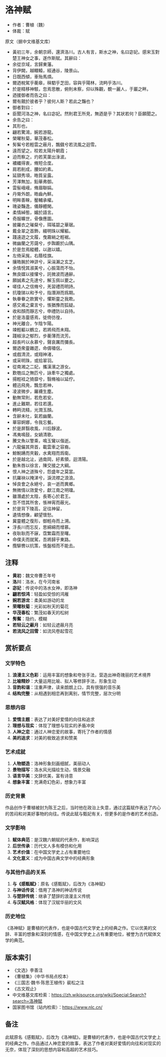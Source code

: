 <!--
 * @Author: ylmzfun ylmzfun@163.com
 * @Date: 2025-10-01 12:38:52
 * @LastEditors: ylmzfun ylmzfun@163.com
 * @LastEditTime: 2025-10-02 09:21:34
 * @FilePath: /诗词/洛神赋.md
 * @Description: 这是默认设置,请设置`customMade`, 打开koroFileHeader查看配置 进行设置: https://github.com/OBKoro1/koro1FileHeader/wiki/%E9%85%8D%E7%BD%AE
-->
# 洛神赋

- 作者：曹植（魏）
- 体裁：赋

原文（据中文维基文库）
- 黃初三年，余朝京師，還濟洛川。古人有言，斯水之神，名曰宓妃。感宋玉對楚王神女之事，遂作斯賦。其辭曰：
- 余從京域，言歸東藩。
- 背伊闕，越轘轅，經通谷，陵景山。
- 日既西傾，車殆馬煩。
- 爾迺稅駕乎蘅皋，秣駟乎芝田，容與乎陽林，流眄乎洛川。
- 於是精移神駭，忽焉思散，俯則未察，仰以殊觀，覩一麗人，于巖之畔。
- 迺援御者而告之曰：
- 爾有覿於彼者乎？彼何人斯？若此之豔也？
- 御者對曰：
- 臣聞河洛之神，名曰宓妃。然則君王所見，無迺是乎？其狀若何？臣願聞之。
- 余告之曰：
- 其形也，
- 翩若驚鴻，婉若游龍。
- 榮曜秋菊，華茂春松。
- 髣髴兮若輕雲之蔽月，飄颻兮若流風之迴雪。
- 遠而望之，皎若太陽升朝霞；
- 迫而察之，灼若芙蕖出淥波。
- 襛纖得衷，脩短合度。
- 肩若削成，腰如約素。
- 延頸秀項，皓質呈露。
- 芳澤無加，鉛華弗御。
- 雲髻峨峨，脩眉聯娟。
- 丹脣外朗，皓齒內鮮。
- 明眸善睞，靨輔承權。
- 瑰姿豔逸，儀靜體閑。
- 柔情綽態，媚於語言。
- 奇服曠世，骨像應圖。
- 披羅衣之璀粲兮，珥瑤碧之華琚。
- 戴金翠之首飾，綴明珠以耀軀。
- 踐遠遊之文履，曳霧綃之輕裾。
- 微幽蘭之芳藹兮，步踟躕於山隅。
- 於是忽焉縱體，以遨以嬉。
- 左倚采旄，右蔭桂旗。
- 攘皓腕於神滸兮，采湍瀨之玄芝。
- 余情悅其淑美兮，心振蕩而不怡。
- 無良媒以接懽兮，託微波而通辭。
- 願誠素之先達兮，解玉佩以要之。
- 嗟佳人之信脩兮，羌習禮而明詩。
- 抗瓊珶以和予兮，指潛淵而爲期。
- 執眷眷之款實兮，懼斯靈之我欺。
- 感交甫之棄言兮，悵猶豫而狐疑。
- 收和顏而靜志兮，申禮防以自持。
- 於是洛靈感焉，徙倚彷徨，
- 神光離合，乍陰乍陽。
- 竦輕軀以鶴立，若將飛而未翔。
- 踐椒涂之郁烈，步蘅薄而流芳。
- 超長吟以永慕兮，聲哀厲而彌長。
- 爾迺衆靈雜遝，命儔嘯侶，
- 或戲清流，或翔神渚，
- 或采明珠，或拾翠羽。
- 從南湘之二妃，攜漢濱之游女。
- 歎匏瓜之無匹兮，詠牽牛之獨處。
- 揚輕袿之猗靡兮，翳脩袖以延佇。
- 體迅飛鳧，飄忽若神，
- 凌波微步，羅襪生塵。
- 動無常則，若危若安。
- 進止難期，若往若還。
- 轉眄流精，光潤玉顏。
- 含辭未吐，氣若幽蘭。
- 華容婀娜，令我忘餐。
- 於是屏翳收風，川后靜波。
- 馮夷鳴鼓，女媧清歌。
- 騰文魚以警乘，鳴玉鸞以偕逝。
- 六龍儼其齊首，載雲車之容裔。
- 鯨鯢踴而夾轂，水禽翔而爲衛。
- 於是越北沚，過南岡，紆素領，迴清陽。
- 動朱唇以徐言，陳交接之大綱。
- 恨人神之道殊兮，怨盛年之莫當。
- 抗羅袂以掩涕兮，淚流襟之浪浪。
- 悼良會之永絕兮，哀一逝而異鄉。
- 無微情以效愛兮，獻江南之明璫。
- 雖潛處於太陰，長寄心於君王。
- 忽不悟其所舍，悵神宵而蔽光。
- 於是背下陵高，足往神留，
- 遺情想像，顧望懷愁。
- 冀靈體之復形，御輕舟而上溯。
- 浮長川而忘反，思綿綿而增慕。
- 夜耿耿而不寐，霑繁霜而至曙。
- 命僕夫而就駕，吾將歸乎東路。
- 攬騑轡以抗策，悵盤桓而不能去。

## 注释

- **黄初**：魏文帝曹丕年号
- **洛川**：洛水，在今河南省
- **宓妃**：传说中的洛水女神，即洛神
- **翩若惊鸿**：轻盈如受惊的鸿雁
- **婉若游龙**：柔美如游动的龙
- **荣曜秋菊**：光彩如秋天的菊花
- **华茂春松**：繁茂如春天的松树
- **髣髴**：隐约，模糊
- **若轻云之蔽月**：如轻云遮蔽月亮
- **若流风之回雪**：如流风卷起雪花

## 赏析要点

### 文学特色

1. **浪漫主义色彩**：运用丰富的想象和夸张手法，营造出神奇瑰丽的艺术境界
2. **比喻精妙**：大量运用比喻、拟人等修辞手法，形象生动
3. **音韵和谐**：注重声律，读来朗朗上口，具有很强的音乐美
4. **结构完整**：从相遇到相恋再到离别，情节完整，层次分明

### 思想内容

1. **爱情主题**：表达了对美好爱情的向往和追求
2. **理想与现实**：体现了理想与现实的矛盾冲突
3. **人神之恋**：通过人神恋爱的故事，寄托了作者的情感
4. **美的追求**：对美的极致追求和赞美

### 艺术成就

1. **人物塑造**：洛神形象刻画细腻，美丽动人
2. **景物描写**：洛水风光描绘生动，情景交融
3. **语言华美**：文辞优美，富有诗意
4. **想象丰富**：充满奇幻色彩，想象力丰富

### 历史背景

作品创作于曹植被封为陈王之后，当时他在政治上失意，通过这篇赋作表达了内心的苦闷和对美好事物的向往。传说此赋与甄妃有关，但更多的是作者的艺术创造。

### 文学影响

1. **赋体典范**：是汉魏六朝赋的代表作，影响深远
2. **后世传承**：历代文人多有模仿和化用
3. **艺术价值**：在中国文学史上占有重要地位
4. **文化意义**：成为中国古典文学中的经典形象

### 与其他作品的关系

1. **与《感甄赋》**：原名《感甄赋》，后改为《洛神赋》
2. **与神话传说**：借用了洛神的神话传说
3. **与楚辞传统**：继承了楚辞的浪漫主义传统
4. **与汉赋风格**：体现了汉赋华丽的文风

### 历史地位

《洛神赋》是曹植的代表作，也是中国古代文学史上的经典之作。它以优美的文辞、丰富的想象和深刻的情感，在中国文学史上占有重要地位，被誉为古代赋体文学的典范。

## 版本索引

- 《文选》李善注
- 《曹植集》（中华书局点校本）
- 《三国志·魏书·陈思王植传》裴松之注
- 《古文观止》
- 中文维基文库检索：https://zh.wikisource.org/wiki/Special:Search?search=洛神賦
- 国家图书馆（站内检索）：https://www.nlc.cn/

## 备注

此赋原名《感甄赋》，后改为《洛神赋》。是曹植的代表作，也是中国古代文学史上的经典之作。作品通过人神恋爱的故事，表达了作者对美好爱情的向往和对现实的无奈，体现了深刻的思想内容和高超的艺术技巧。